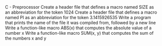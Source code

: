 C - Preprocessor
Create a header file that defines a macro named SIZE as an abbreviation for the token 1024
Create a header file that defines a macro named PI as an abbreviation for the token 3.1415926535
Write a program that prints the name of the file it was compiled from, followed by a new line
Write a function-like macro ABS(x) that computes the absolute value of a number x
Write a function-like macro SUM(x, y) that computes the sum of the numbers x and y

